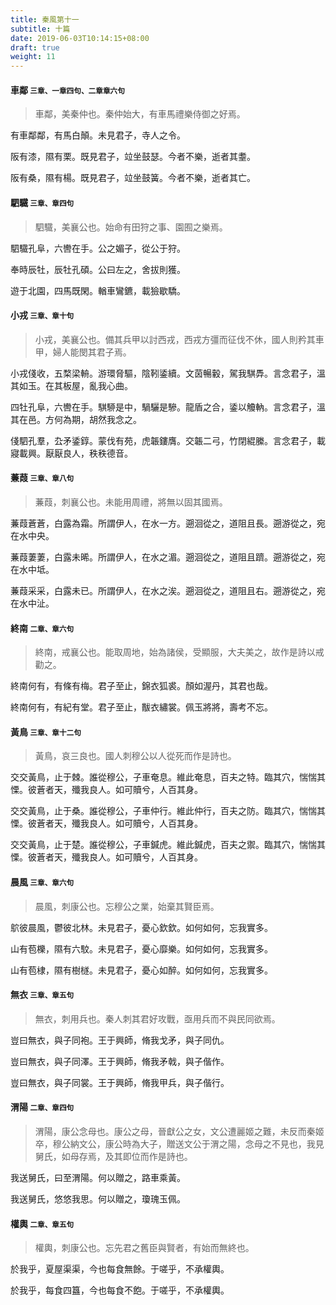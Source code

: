 ```yaml
---
title: 秦風第十一
subtitle: 十篇
date: 2019-06-03T10:14:15+08:00
draft: true
weight: 11
---
```



<h4 id="11.1">車鄰 <small>三章、一章四句、二章章六句</small></h4>

<blockquote>
  <p>車鄰，美秦仲也。秦仲始大，有車馬禮樂侍御之好焉。</p>
</blockquote>

<p id="11.1.1">有車鄰鄰，有馬白顛。未見君子，寺人之令。</p>
<p id="11.1.2">阪有漆，隰有栗。既見君子，竝坐鼓瑟。今者不樂，逝者其耋。</p>
<p id="11.1.3">阪有桑，隰有楊。既見君子，竝坐鼓簧。今者不樂，逝者其亡。</p>

<h4 id="11.2">駟驖 <small>三章、章四句</small></h4>

<blockquote>
  <p>駟驖，美襄公也。始命有田狩之事、園囿之樂焉。</p>
</blockquote>

<p id="11.2.1">駟驖孔阜，六轡在手。公之媚子，從公于狩。</p>
<p id="11.2.2">奉時辰牡，辰牡孔碩。公曰左之，舍拔則獲。</p>
<p id="11.2.3">遊于北園，四馬既閑。輶車鸞鑣，載獫歇驕。</p>

<h4 id="11.3">小戎 <small>三章、章十句</small></h4>

<blockquote>
  <p>小戎，美襄公也。備其兵甲以討西戎，西戎方彊而征伐不休，國人則矜其車甲，婦人能閔其君子焉。</p>
</blockquote>

<p id="11.3.1">小戎俴收，五楘梁輈。游環脅驅，陰靷鋈續。文茵暢轂，駕我騏馵。言念君子，溫其如玉。在其板屋，亂我心曲。</p>
<p id="11.3.2">四牡孔阜，六轡在手。騏駵是中，騧驪是驂。龍盾之合，鋈以觼軜。言念君子，溫其在邑。方何為期，胡然我念之。</p>
<p id="11.3.3">俴駟孔羣，厹矛鋈錞。蒙伐有苑，虎韔鏤膺。交韔二弓，竹閉緄縢。言念君子，載寢載興。厭厭良人，秩秩德音。</p>

<h4 id="11.4">蒹葭 <small>三章、章八句</small></h4>

<blockquote>
  <p>蒹葭，刺襄公也。未能用周禮，將無以固其國焉。</p>
</blockquote>

<p id="11.4.1">蒹葭蒼蒼，白露為霜。所謂伊人，在水一方。遡洄從之，道阻且長。遡游從之，宛在水中央。</p>
<p id="11.4.2">蒹葭萋萋，白露未晞。所謂伊人，在水之湄。遡洄從之，道阻且躋。遡游從之，宛在水中坻。</p>
<p id="11.4.3">蒹葭采采，白露未已。所謂伊人，在水之涘。遡洄從之，道阻且右。遡游從之，宛在水中沚。</p>

<h4 id="11.5">終南 <small>二章、章六句</small></h4>

<blockquote>
  <p>終南，戒襄公也。能取周地，始為諸侯，受顯服，大夫美之，故作是詩以戒勸之。</p>
</blockquote>

<p id="11.5.1">終南何有，有條有梅。君子至止，錦衣狐裘。顏如渥丹，其君也哉。</p>
<p id="11.5.2">終南何有，有紀有堂。君子至止，黻衣繡裳。佩玉將將，壽考不忘。</p>

<h4 id="11.6">黃鳥 <small>三章、章十二句</small></h4>

<blockquote>
  <p>黃鳥，哀三良也。國人刺穆公以人從死而作是詩也。</p>
</blockquote>

<p id="11.6.1">交交黃鳥，止于棘。誰從穆公，子車奄息。維此奄息，百夫之特。臨其穴，惴惴其慄。彼蒼者天，殲我良人。如可贖兮，人百其身。</p>
<p id="11.6.2">交交黃鳥，止于桑。誰從穆公，子車仲行。維此仲行，百夫之防。臨其穴，惴惴其慄。彼蒼者天，殲我良人。如可贖兮，人百其身。</p>
<p id="11.6.3">交交黃鳥，止于楚。誰從穆公，子車鍼虎。維此鍼虎，百夫之禦。臨其穴，惴惴其慄。彼蒼者天，殲我良人。如可贖兮，人百其身。</p>

<h4 id="11.7">晨風 <small>三章、章六句</small></h4>

<blockquote>
  <p>晨風，刺康公也。忘穆公之業，始棄其賢臣焉。</p>
</blockquote>

<p id="11.7.1">鴥彼晨風，鬱彼北林。未見君子，憂心欽欽。如何如何，忘我實多。</p>
<p id="11.7.2">山有苞櫟，隰有六駮。未見君子，憂心靡樂。如何如何，忘我實多。</p>
<p id="11.7.3">山有苞棣，隰有樹檖。未見君子，憂心如醉。如何如何，忘我實多。</p>

<h4 id="11.8">無衣 <small>三章、章五句</small></h4>

<blockquote>
  <p>無衣，刺用兵也。秦人刺其君好攻戰，亟用兵而不與民同欲焉。</p>
</blockquote>

<p id="11.8.1">豈曰無衣，與子同袍。王于興師，脩我戈矛，與子同仇。</p>
<p id="11.8.2">豈曰無衣，與子同澤。王于興師，脩我矛戟，與子偕作。</p>
<p id="11.8.3">豈曰無衣，與子同裳。王于興師，脩我甲兵，與子偕行。</p>

<h4 id="11.9">渭陽 <small>二章、章四句</small></h4>

<blockquote>
  <p>渭陽，康公念母也。康公之母，晉獻公之女，文公遭麗姬之難，未反而秦姬卒，穆公納文公，康公時為大子，贈送文公于渭之陽，念母之不見也，我見舅氏，如母存焉，及其即位而作是詩也。</p>
</blockquote>

<p id="11.9.1">我送舅氏，曰至渭陽。何以贈之，路車乘黃。</p>
<p id="11.9.2">我送舅氏，悠悠我思。何以贈之，瓊瑰玉佩。</p>

<h4 id="11.10">權輿 <small>二章、章五句</small></h4>

<blockquote>
  <p>權輿，刺康公也。忘先君之舊臣與賢者，有始而無終也。</p>
</blockquote>

<p id="11.10.1">於我乎，夏屋渠渠，今也每食無餘。于嗟乎，不承權輿。</p>
<p id="11.10.2">於我乎，每食四簋，今也每食不飽。于嗟乎，不承權輿。</p>
